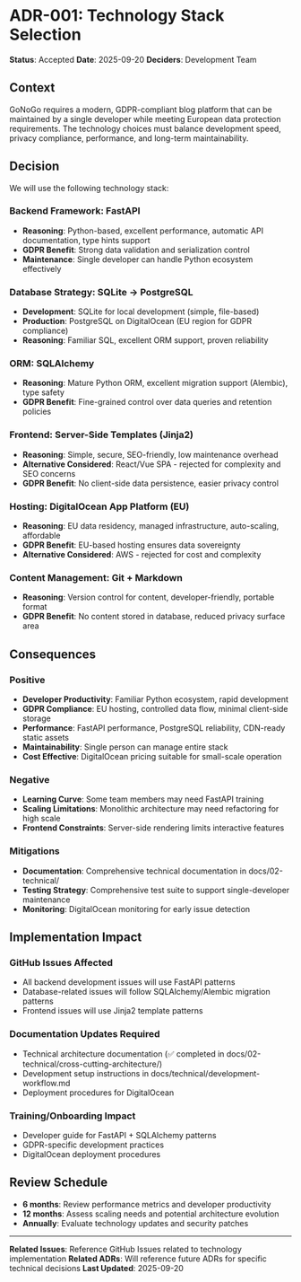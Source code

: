 # ADR-001: Technology Stack Selection

**Status**: Accepted
**Date**: 2025-09-20
**Deciders**: Development Team

## Context

GoNoGo requires a modern, GDPR-compliant blog platform that can be maintained by a single developer while meeting European data protection requirements. The technology choices must balance development speed, privacy compliance, performance, and long-term maintainability.

## Decision

We will use the following technology stack:

### Backend Framework: FastAPI
- **Reasoning**: Python-based, excellent performance, automatic API documentation, type hints support
- **GDPR Benefit**: Strong data validation and serialization control
- **Maintenance**: Single developer can handle Python ecosystem effectively

### Database Strategy: SQLite → PostgreSQL
- **Development**: SQLite for local development (simple, file-based)
- **Production**: PostgreSQL on DigitalOcean (EU region for GDPR compliance)
- **Reasoning**: Familiar SQL, excellent ORM support, proven reliability

### ORM: SQLAlchemy
- **Reasoning**: Mature Python ORM, excellent migration support (Alembic), type safety
- **GDPR Benefit**: Fine-grained control over data queries and retention policies

### Frontend: Server-Side Templates (Jinja2)
- **Reasoning**: Simple, secure, SEO-friendly, low maintenance overhead
- **Alternative Considered**: React/Vue SPA - rejected for complexity and SEO concerns
- **GDPR Benefit**: No client-side data persistence, easier privacy control

### Hosting: DigitalOcean App Platform (EU)
- **Reasoning**: EU data residency, managed infrastructure, auto-scaling, affordable
- **GDPR Benefit**: EU-based hosting ensures data sovereignty
- **Alternative Considered**: AWS - rejected for cost and complexity

### Content Management: Git + Markdown
- **Reasoning**: Version control for content, developer-friendly, portable format
- **GDPR Benefit**: No content stored in database, reduced privacy surface area

## Consequences

### Positive
- **Developer Productivity**: Familiar Python ecosystem, rapid development
- **GDPR Compliance**: EU hosting, controlled data flow, minimal client-side storage
- **Performance**: FastAPI performance, PostgreSQL reliability, CDN-ready static assets
- **Maintainability**: Single person can manage entire stack
- **Cost Effective**: DigitalOcean pricing suitable for small-scale operation

### Negative
- **Learning Curve**: Some team members may need FastAPI training
- **Scaling Limitations**: Monolithic architecture may need refactoring for high scale
- **Frontend Constraints**: Server-side rendering limits interactive features

### Mitigations
- **Documentation**: Comprehensive technical documentation in docs/02-technical/
- **Testing Strategy**: Comprehensive test suite to support single-developer maintenance
- **Monitoring**: DigitalOcean monitoring for early issue detection

## Implementation Impact

### GitHub Issues Affected
- All backend development issues will use FastAPI patterns
- Database-related issues will follow SQLAlchemy/Alembic migration patterns
- Frontend issues will use Jinja2 template patterns

### Documentation Updates Required
- Technical architecture documentation (✅ completed in docs/02-technical/cross-cutting-architecture/)
- Development setup instructions in docs/technical/development-workflow.md
- Deployment procedures for DigitalOcean

### Training/Onboarding Impact
- Developer guide for FastAPI + SQLAlchemy patterns
- GDPR-specific development practices
- DigitalOcean deployment procedures

## Review Schedule

- **6 months**: Review performance metrics and developer productivity
- **12 months**: Assess scaling needs and potential architecture evolution
- **Annually**: Evaluate technology updates and security patches

---

**Related Issues**: Reference GitHub Issues related to technology implementation
**Related ADRs**: Will reference future ADRs for specific technical decisions
**Last Updated**: 2025-09-20